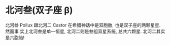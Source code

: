 # 北河叁(双子座 β)

北河叁 Pollux 跟北河二 Castor 在希腊神话中是双胞胎, 也是双子座的两颗星星. 然而事
实上北河叁是单一恒星, 北河二则是叁组双星系统, 总共六颗星. 北河二其实是六胞胎!
